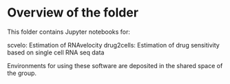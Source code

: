 # Overview of the folder
This folder contains Jupyter notebooks for:

scvelo: Estimation of RNAvelocity
drug2cells: Estimation of drug sensitivity based on single cell RNA seq data

Environments for using these software are deposited in the shared space of the group.